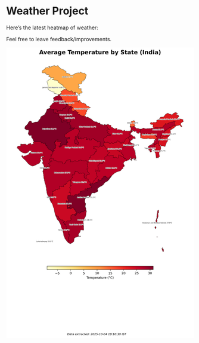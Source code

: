 # Weather Project

Here’s the latest heatmap of weather:

Feel free to leave feedback/improvements.

![India Heatmap](docs/assets/india_heatmap.png?v=E123D0)
